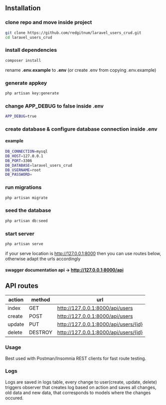 
## Installation

### clone repo and move inside project

```sh
git clone https://github.com/redgitnum/laravel_users_crud.git
cd laravel_users_crud
```

### install dependencies

```sh
composer install
```
rename **.env.example** to **.env** (or create .env from copying .env.example)
 

### generate appkey

```sh
php artisan key:generate
```

### change APP_DEBUG to false inside .env

```sh
APP_DEBUG=true
```

### create database & configure database connection inside .env
#### example
```sh
DB_CONNECTION=mysql
DB_HOST=127.0.0.1
DB_PORT=3306
DB_DATABASE=laravel_users_crud
DB_USERNAME=root
DB_PASSWORD=
``` 

### run migrations

```sh
php artisan migrate
```
### seed the database
```sh
php artisan db:seed
```
### start server
```sh
php artisan serve
```
if your serve location is http://127.0.0.1:8000
then you can use routes below, otherwise adapt the urls accordingly

#### swagger documentation api -> http://127.0.0.1:8000/api

## API routes
|action| method | url |
|--|--|--|
|index| GET | http://127.0.0.1:8000/api/users |
|create| POST | http://127.0.0.1:8000/api/users |
|update| PUT | http://127.0.0.1:8000/api/users/{id} |
|delete| DESTROY| http://127.0.0.1:8000/api/users/{id} |
  

### Usage
Best used with Postman/Insomnia REST clients for fast route testing.


### Logs
Logs are saved in logs table, every change to user(create, update, delete) triggers observer that creates log based on action and saves all changes, old data and new data, that corresponds to models where the changes occured.
